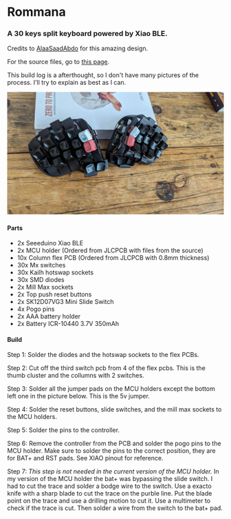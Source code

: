 # Rommana

### A 30 keys split keyboard powered by Xiao BLE.

Credits to [AlaaSaadAbdo](https://github.com/AlaaSaadAbdo) for this amazing design.

For the source files, go to [this page](https://github.com/AlaaSaadAbdo/Rommana).

This build log is a afterthought, so I don't have many pictures of the process. I'll try to explain as best as I can.

![Rommana](../pics/rommana.jpg)

#### Parts

- 2x Seeeduino Xiao BLE
- 2x MCU holder (Ordered from JLCPCB with files from the source)
- 10x Column flex PCB (Ordered from JLCPCB with 0.8mm thickness)
- 30x Mx switches
- 30x Kailh hotswap sockets
- 30x SMD diodes
- 2x Mill Max sockets
- 2x Top push reset buttons
- 2x SK12D07VG3 Mini Slide Switch
- 4x Pogo pins
- 2x AAA battery holder
- 2x Battery ICR-10440 3.7V 350mAh

[](rommana_parts.jpg)

#### Build

Step 1: Solder the diodes and the hotswap sockets to the flex PCBs.

Step 2: Cut off the third switch pcb from 4 of the flex pcbs. This is the thumb cluster and the collumns with 2 switches.

Step 3: Solder all the jumper pads on the MCU holders except the bottom left one in the picture below. This is the 5v jumper.

[](rommana_mcu_holder.jpg)

Step 4: Solder the reset buttons, slide switches, and the mill max sockets to the MCU holders.

Step 5: Solder the pins to the controller.

Step 6: Remove the controller from the PCB and solder the pogo pins to the MCU holder. Make sure to solder the pins to the correct position, they are for BAT+ and RST pads. See XIAO pinout for reference.

[](rommana_pogo_pins.jpg)
[](xiao_pinout.jpg)

Step 7: _This step is not needed in the current version of the MCU holder._
In my version of the MCU holder the bat+ was bypassing the slide switch. I had to cut the trace and solder a bodge wire to the switch. Use a exacto knife with a sharp blade to cut the trace on the purble line. Put the blade point on the trace and use a drilling motion to cut it. Use a multimeter to check if the trace is cut. Then solder a wire from the switch to the bat+ pad.

[](rommana_slide_switch_bodge.jpg)

